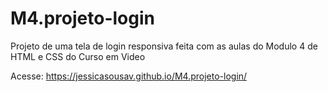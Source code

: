 # M4.projeto-login
 Projeto de uma tela de login responsiva feita com as aulas do Modulo 4 de HTML e CSS do Curso em Video

Acesse: https://jessicasousav.github.io/M4.projeto-login/